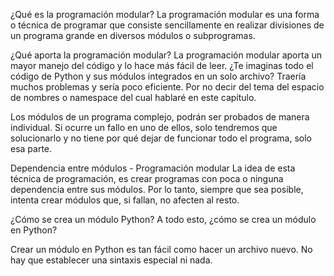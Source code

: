 ¿Qué es la programación modular?
La programación modular es una forma o técnica de programar que consiste sencillamente en realizar divisiones de un programa grande en diversos módulos o subprogramas.

¿Qué aporta la programación modular?
La programación modular aporta un mayor manejo del código y lo hace más fácil de leer. ¿Te imaginas todo el código de Python y sus módulos integrados en un solo archivo? Traería muchos problemas y sería poco eficiente. Por no decir del tema del espacio de nombres o namespace del cual hablaré en este capítulo.

Los módulos de un programa complejo, podrán ser probados de manera individual. Si ocurre un fallo en uno de ellos, solo tendremos que solucionarlo y no tiene por qué dejar de funcionar todo el programa, solo esa parte.

Dependencia entre módulos - Programación modular
La idea de esta técnica de programación, es crear programas con poca o ninguna dependencia entre sus módulos. Por lo tanto, siempre que sea posible, intenta crear módulos que, si fallan, no afecten al resto.

¿Cómo se crea un módulo Python?
A todo esto, ¿cómo se crea un módulo en Python?

Crear un módulo en Python es tan fácil como hacer un archivo nuevo. No hay que establecer una sintaxis especial ni nada.